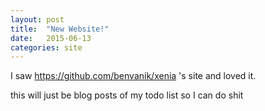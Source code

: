 ```yaml
---
layout: post
title:  "New Website!"
date:   2015-06-13
categories: site
---
```


I saw https://github.com/benvanik/xenia 's site and loved it.

this will just be blog posts of my todo list so I can do shit